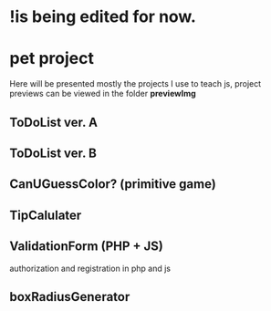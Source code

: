 
# !is being edited for now.




# pet project
Here will be presented mostly the projects I use to teach js, project previews can be viewed in the folder **previewImg**

## ToDoList ver. A
## ToDoList ver. B

## CanUGuessColor? (primitive game)

## TipCalulater 

## ValidationForm (PHP + JS)
authorization and registration in php and js


## boxRadiusGenerator

